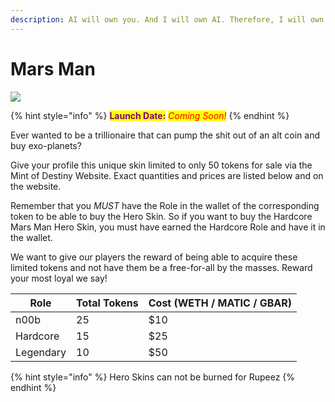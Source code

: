 ```yaml
---
description: AI will own you. And I will own AI. Therefore, I will own you.
---
```


# Mars Man

![](../../.gitbook/assets/skin-mars\_man.jpg)

{% hint style="info" %}
<mark style="color:purple;">**Launch Date:**</mark> _<mark style="color:red;">Coming Soon!</mark>_
{% endhint %}

Ever wanted to be a trillionaire that can pump the shit out of an alt coin and buy exo-planets?&#x20;

Give your profile this unique skin limited to only 50 tokens for sale via the Mint of Destiny Website. Exact quantities and prices are listed below and on the website.

Remember that you _MUST_ have the Role in the wallet of the corresponding token to be able to buy the Hero Skin. So if you want to buy the Hardcore Mars Man Hero Skin, you must have earned the Hardcore Role and have it in the wallet.

We want to give our players the reward of being able to acquire these limited tokens and not have them be a free-for-all by the masses. Reward your most loyal we say!

| Role      | Total Tokens | Cost (WETH / MATIC / GBAR) |
| --------- | ------------ | -------------------------- |
| n00b      | 25           | $10                        |
| Hardcore  | 15           | $25                        |
| Legendary | 10           | $50                        |

{% hint style="info" %}
Hero Skins can not be burned for Rupeez
{% endhint %}

